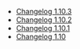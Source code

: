 *   [Changelog 1.10.3](./changelog-1.10.3.md)
*   [Changelog 1.10.2](./changelog-1.10.2.md)
*   [Changelog 1.10.1](./changelog-1.10.1.md)
*   [Changelog 1.10](./changelog-1.10.md)